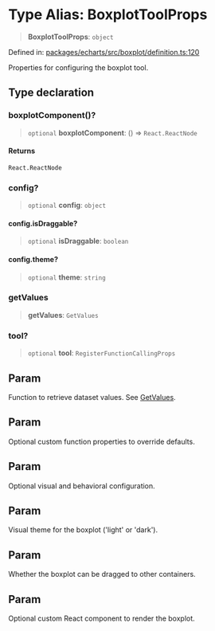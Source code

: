 # Type Alias: BoxplotToolProps

> **BoxplotToolProps**: `object`

Defined in: [packages/echarts/src/boxplot/definition.ts:120](https://github.com/GeoDaCenter/openassistant/blob/a9f2271d1019f6c25c10dd4b3bdb64fcf16999b2/packages/echarts/src/boxplot/definition.ts#L120)

Properties for configuring the boxplot tool.

## Type declaration

### boxplotComponent()?

> `optional` **boxplotComponent**: () => `React.ReactNode`

#### Returns

`React.ReactNode`

### config?

> `optional` **config**: `object`

#### config.isDraggable?

> `optional` **isDraggable**: `boolean`

#### config.theme?

> `optional` **theme**: `string`

### getValues

> **getValues**: `GetValues`

### tool?

> `optional` **tool**: `RegisterFunctionCallingProps`

## Param

Function to retrieve dataset values. See [GetValues](GetValues.md).

## Param

Optional custom function properties to override defaults.

## Param

Optional visual and behavioral configuration.

## Param

Visual theme for the boxplot ('light' or 'dark').

## Param

Whether the boxplot can be dragged to other containers.

## Param

Optional custom React component to render the boxplot.
